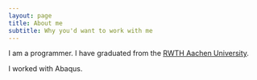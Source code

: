 ```yaml
---
layout: page
title: About me
subtitle: Why you'd want to work with me
---
```


I am a programmer. I have graduated from the [RWTH Aachen University](https://www.rwth-aachen.de).

I worked with Abaqus.

